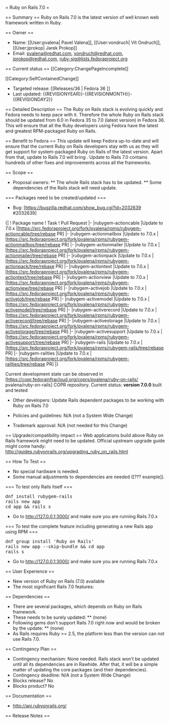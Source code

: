 = Ruby on Rails 7.0 =

== Summary ==
Ruby on Rails 7.0 is the latest version of well known web framework written in Ruby.

== Owner ==
* Name: [[User:pvalena| Pavel Valena]], [[User:vondruch| Vít Ondruch]], [[User:jprokop| Jarek Prokop]]
* Email: pvalena@redhat.com, vondruch@redhat.com, jprokop@redhat.com, ruby-sig@lists.fedoraproject.org
<!--- UNCOMMENT only for Changes with assigned Shepherd (by FESCo)
* FESCo shepherd: [[User:FASAccountName| Shehperd name]] <email address>
-->
<!--- UNCOMMENT only if this Change aims specific product, working group (Cloud, Workstation, Server, Base, Env & Stacks)
* Product:
* Responsible WG:
-->

== Current status ==
[[Category:ChangePageIncomplete]]
<!-- When your change proposal page is completed and ready for review and announcement -->
<!-- remove Category:ChangePageIncomplete and change it to Category:ChangeReadyForWrangler -->

[[Category:SelfContainedChange]]

* Targeted release: [[Releases/36 | Fedora 36 ]]
* Last updated: <!-- this is an automatic macro — you don't need to change this line -->  {{REVISIONYEAR}}-{{REVISIONMONTH}}-{{REVISIONDAY2}}

== Detailed Description ==
The Ruby on Rails stack is evolving quickly and Fedora needs to keep pace with it. Therefore the whole Ruby on Rails stack should be updated from 6.0 in Fedora 35 to 7.0 (latest version) in Fedora 36. This will ensure that all the Ruby developers using Fedora have the latest and greatest RPM-packaged Ruby on Rails.

== Benefit to Fedora ==
This update will keep Fedora up-to-date and will ensure that the current Ruby on Rails developers stay with us as they will get support for system-packaged Ruby on Rails of the latest version. Apart from that, update to Rails 7.0 will bring . Update to Rails 7.0 contains hundreds of other fixes and improvements across all the frameworks.

== Scope ==
* Proposal owners:
** The whole Rails stack has to be updated.
** Some dependencies of the Rails stack will need update.

=== Packages need to be created/updated ===

* Bug: [https://bugzilla.redhat.com/show_bug.cgi?id=2032639 #2032639]

{|
! Package name
! Task
! Pull Request
|-
|rubygem-actioncable
|Update to 7.0.x
|[https://src.fedoraproject.org/fork/pvalena/rpms/rubygem-actioncable/tree/rebase PR]
|-
|rubygem-actionmailbox
|Update to 7.0.x
|[https://src.fedoraproject.org/fork/pvalena/rpms/rubygem-actionmailbox/tree/rebase PR]
|-
|rubygem-actionmailer
|Update to 7.0.x
|[https://src.fedoraproject.org/fork/pvalena/rpms/rubygem-actionmailer/tree/rebase PR]
|-
|rubygem-actionpack
|Update to 7.0.x
|[https://src.fedoraproject.org/fork/pvalena/rpms/rubygem-actionpack/tree/rebase PR]
|-
|rubygem-actiontext
|Update to 7.0.x
|[https://src.fedoraproject.org/fork/pvalena/rpms/rubygem-actiontext/tree/rebase PR]
|-
|rubygem-actionview
|Update to 7.0.x
|[https://src.fedoraproject.org/fork/pvalena/rpms/rubygem-actionview/tree/rebase PR]
|-
|rubygem-activejob
|Update to 7.0.x
|[https://src.fedoraproject.org/fork/pvalena/rpms/rubygem-activejob/tree/rebase PR]
|-
|rubygem-activemodel
|Update to 7.0.x
|[https://src.fedoraproject.org/fork/pvalena/rpms/rubygem-activemodel/tree/rebase PR]
|-
|rubygem-activerecord
|Update to 7.0.x
|[https://src.fedoraproject.org/fork/pvalena/rpms/rubygem-activerecord/tree/rebase PR]
|-
|rubygem-activestorage
|Update to 7.0.x
|[https://src.fedoraproject.org/fork/pvalena/rpms/rubygem-activestorage/tree/rebase PR]
|-
|rubygem-activesupport
|Update to 7.0.x
|[https://src.fedoraproject.org/fork/pvalena/rpms/rubygem-activesupport/tree/rebase PR]
|-
|rubygem-rails
|Update to 7.0.x
|[https://src.fedoraproject.org/fork/pvalena/rpms/rubygem-rails/tree/rebase PR]
|-
|rubygem-railties
|Update to 7.0.x
|[https://src.fedoraproject.org/fork/pvalena/rpms/rubygem-railties/tree/rebase PR]
|}

Current development state can be observed in [https://copr.fedorainfracloud.org/coprs/pvalena/ruby-on-rails/ pvalena/ruby-on-rails] COPR repository.
Current status: **version 7.0.0** built and tested

* Other developers: Update Rails dependent packages to be working with Ruby on Rails 7.0 <!-- REQUIRED FOR SYSTEM WIDE CHANGES -->

* Policies and guidelines: N/A (not a System Wide Change) <!-- REQUIRED FOR SYSTEM WIDE CHANGES -->
* Trademark approval: N/A (not needed for this Change)

== Upgrade/compatibility impact ==
Web applications build above Ruby on Rails framework might need to be updated. Official upstream upgrade guide might come handy:
http://guides.rubyonrails.org/upgrading_ruby_on_rails.html

== How To Test ==
* No special hardware is needed.
* Some manual adjustments to dependencies are needed ([??? example]).

=== To test only Rails itself ===
<pre>
dnf install rubygem-rails
rails new app
cd app && rails s
</pre>
* Go to http://127.0.0.1:3000/ and make sure you are running Rails 7.0.x

=== To test the complete feature including generating a new Rails app using RPM ===
<pre>
dnf group install 'Ruby on Rails'
rails new app --skip-bundle && cd app
rails s
</pre>
* Go to http://127.0.0.1:3000/ and make sure you are running Rails 7.0.x

== User Experience ==
* New version of Ruby on Rails (7.0) available
* The most significant Rails 7.0 features:

== Dependencies ==
* There are several packages, which depends on Ruby on Rails framework.
* These needs to be surely updated:
** (none)
* Following gems don't support Rails 7.0 right now and would be broken by the update:
** (none)
* As Rails requires Ruby >= 2.5, the platform less than the version can not use Rails 7.0.

== Contingency Plan ==
* Contingency mechanism: None needed. Rails stack won't be updated until all its dependencies are in Rawhide. After that, it will be a simple matter of updating the core packages (and their dependencies).  <!-- REQUIRED FOR SYSTEM WIDE CHANGES -->
* Contingency deadline: N/A (not a System Wide Change)  <!-- REQUIRED FOR SYSTEM WIDE CHANGES -->
* Blocks release? No <!-- REQUIRED FOR SYSTEM WIDE CHANGES -->
* Blocks product? No <!-- Applicable for Changes that blocks specific product release/Fedora.next -->

== Documentation ==
* http://api.rubyonrails.org/

== Release Notes ==

